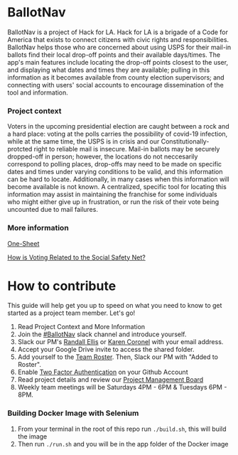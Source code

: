 # BallotNav

BallotNav is a project of Hack for LA. Hack for LA is a brigade of a Code for America that exists to connect citizens with civic rights and responsibilities. BallotNav helps those who are concerned about using USPS for their mail-in ballots find their local drop-off points and their available days/times. The app's main features include locating the drop-off points closest to the user, and displaying what dates and times they are available; pulling in this information as it becomes available from county election supervisors; and connecting with users' social accounts to encourage dissemination of the tool and information.

### Project context

Voters in the upcoming presidential election are caught between a rock and a hard place: voting at the polls carries the possibility of covid-19 infection, while at the same time, the USPS is in crisis and our Constitutionally-protcted right to reliable mail is insecure. Mail-in ballots may be securely dropped-off in person; however, the locations do not neccesarily correspond to polling places, drop-offs may need to be made on specific dates and times under varying conditions to be valid, and this information can be hard to locate. Additionally, in many cases when this information will become available is not known. A centralized, specific tool for locating this information may assist in maintaining the franchise for some individuals who might either give up in frustration, or run the risk of their vote being uncounted due to mail failures.

### More information

[One-Sheet](https://docs.google.com/document/d/15tMTwUnPnfAeN1C4KP4mvGWaiz3IfkktTY4drKFa8eo/edit?usp=sharing)

[How is Voting Related to the Social Safety Net?](https://docs.google.com/document/d/1REg7WOP-c_qfrR5dA3rDw-G3BxW2Wd6U7Ys5dh1TJS8/edit?usp=sharing)



# How to contribute

This guide will help get you up to speed on what you need to know to get started as a project team member. Let's go!

1. Read Project Context and More Information
2. Join the [#BallotNav](https://hackforla.slack.com/archives/C0191KE1XB7) slack channel and introduce yourself.
3. Slack our PM's [Randall Ellis](https://hackforla.slack.com/team/U018TL37XJ6) or [Karen Coronel](https://hackforla.slack.com/team/U010KUGJATC) with your email address.
4. Accept your Google Drive invite to access the shared folder.
5. Add yourself to the [Team Roster](https://docs.google.com/spreadsheets/d/1_zTNuX9w8KB3OG4IExw7ZzkpzVW-TSPMSUJUswlZowc/edit). Then, Slack our PM with "Added to Roster".
6. Enable [Two Factor Authentication](https://www.hackforla.org/guide-pages/2FA.html) on your Github Account
7. Read project details and review our [Project Management Board](https://github.com/hackforla/ballotnav/projects/1)
8. Weekly team meetings will be Saturdays 4PM - 6PM & Tuesdays 6PM - 8PM.

### Building Docker Image with Selenium
1) From your terminal in the root of this repo run `./build.sh`, this will build the image
2) Then run `./run.sh` and you will be in the app folder of the Docker image 
